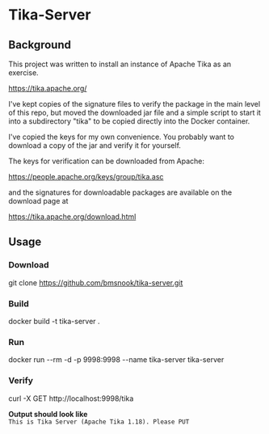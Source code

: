 # Tika-Server
## Background
This project was written to install an instance of Apache Tika as an exercise.

https://tika.apache.org/

I've kept copies of the signature files to verify the package in the main level of this repo, but moved the downloaded jar file and a simple script to start it into a subdirectory "tika" to be copied directly into the Docker container.

I've copied the keys for my own convenience. You probably want to download a copy of the jar and verify it for yourself.

The keys for verification can be downloaded from Apache:

https://people.apache.org/keys/group/tika.asc

and the signatures for downloadable packages are available on the download page at 

https://tika.apache.org/download.html

## Usage
### Download
git clone https://github.com/bmsnook/tika-server.git

### Build
docker build -t tika-server .

### Run
docker run --rm -d -p 9998:9998 --name tika-server tika-server

### Verify
curl -X GET http://localhost:9998/tika

**Output should look like**  
`This is Tika Server (Apache Tika 1.18). Please PUT`  


